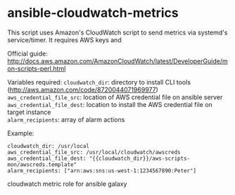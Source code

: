 ansible-cloudwatch-metrics
==========================

This script uses Amazon's CloudWatch script to send metrics via systemd's service/timer.
It requires AWS keys and 

Official guide: http://docs.aws.amazon.com/AmazonCloudWatch/latest/DeveloperGuide/mon-scripts-perl.html

Variables required:
`cloudwatch_dir`: directory to install CLI tools (http://aws.amazon.com/code/8720044071969977)  
`aws_credential_file_src`: location of AWS credential file on ansible server  
`aws_credential_file_dest`: location to install the AWS credential file on target instance  
`alarm_recipients`: array of alarm actions  

Example:
```
cloudwatch_dir: /usr/local
aws_credential_file_src: /usr/local/cloudwatch/awscreds
aws_credential_file_dest: "{{cloudwatch_dir}}/aws-scripts-mon/awscreds.template"
alarm_recipients: ["arn:aws:sns:us-west-1:1234567890:Peter"]
```

cloudwatch metric role for ansible galaxy
